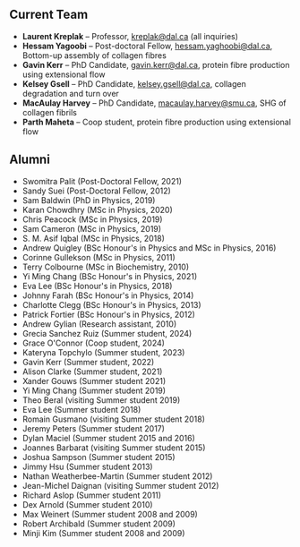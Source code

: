 ## Current Team
- **Laurent Kreplak** – Professor, kreplak@dal.ca (all inquiries)
- **Hessam Yagoobi** – Post-doctoral Fellow, hessam.yaghoobi@dal.ca, Bottom-up assembly of collagen fibres
- **Gavin Kerr** – PhD Candidate, gavin.kerr@dal.ca, protein fibre production using extensional flow
- **Kelsey Gsell** – PhD Candidate, kelsey.gsell@dal.ca, collagen degradation and turn over 
- **MacAulay Harvey** – PhD Candidate, macaulay.harvey@smu.ca, SHG of collagen fibrils
- **Parth Maheta** – Coop student, protein fibre production using extensional flow

## Alumni
- Swomitra Palit (Post-Doctoral Fellow, 2021)
- Sandy Suei (Post-Doctoral Fellow, 2012)
- Sam Baldwin (PhD in Physics, 2019)
- Karan Chowdhry (MSc in Physics, 2020)
- Chris Peacock (MSc in Physics, 2019)
- Sam Cameron (MSc in Physics, 2019)
- S. M. Asif Iqbal (MSc in Physics, 2018)
- Andrew Quigley (BSc Honour's in Physics and MSc in Physics, 2016)
- Corinne Gullekson (MSc in Physics, 2011)
- Terry Colbourne (MSc in Biochemistry, 2010)
- Yi Ming Chang (BSc Honour's in Physics, 2021)
- Eva Lee (BSc Honour's in Physics, 2018)
- Johnny Farah (BSc Honour's in Physics, 2014)
- Charlotte Clegg (BSc Honour's in Physics, 2013)
- Patrick Fortier (BSc Honour's in Physics, 2012)
- Andrew Gylian (Research assistant, 2010)
- Grecia Sanchez Ruiz (Summer student, 2024)
- Grace O'Connor (Coop student, 2024)
- Kateryna Topchylo (Summer student, 2023)
- Gavin Kerr (Summer student, 2022)
- Alison Clarke (Summer student, 2021)
- Xander Gouws (Summer student 2021)
- Yi Ming Chang (Summer student 2019)
- Theo Beral (visiting Summer student 2019)
- Eva Lee (Summer student 2018)
- Romain Gusmano (visiting Summer student 2018)
- Jeremy Peters (Summer student 2017)
- Dylan Maciel (Summer student 2015 and 2016)
- Joannes Barbarat (visiting Summer student 2015)
- Joshua Sampson (Summer student 2015)
- Jimmy Hsu (Summer student 2013)
- Nathan Weatherbee-Martin (Summer student 2012)
- Jean-Michel Daignan (visiting Summer student 2012)
- Richard Aslop (Summer student 2011)
- Dex Arnold (Summer student 2010)
- Max Weinert (Summer student 2008 and 2009)
- Robert Archibald (Summer student 2009)
- Minji Kim (Summer student 2008 and 2009)

